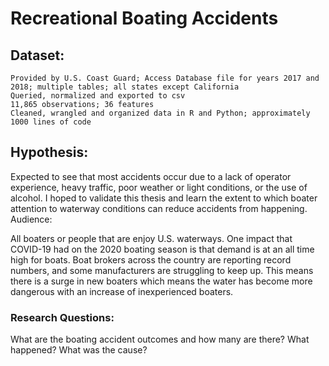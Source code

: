 # Recreational Boating Accidents
## Dataset:

    Provided by U.S. Coast Guard; Access Database file for years 2017 and 2018; multiple tables; all states except California
    Queried, normalized and exported to csv
    11,865 observations; 36 features
    Cleaned, wrangled and organized data in R and Python; approximately 1000 lines of code

## Hypothesis:

Expected to see that most accidents occur due to a lack of operator experience, heavy traffic, poor weather or light conditions, or the use of alcohol. I hoped to validate this thesis and learn the extent to which boater attention to waterway conditions can reduce accidents from happening.
Audience:

All boaters or people that are enjoy U.S. waterways. One impact that COVID-19 had on the 2020 boating season is that demand is at an all time high for boats. Boat brokers across the country are reporting record numbers, and some manufacturers are struggling to keep up. This means there is a surge in new boaters which means the water has become more dangerous with an increase of inexperienced boaters.

### Research Questions:

What are the boating accident outcomes and how many are there? What happened?
What was the cause?
